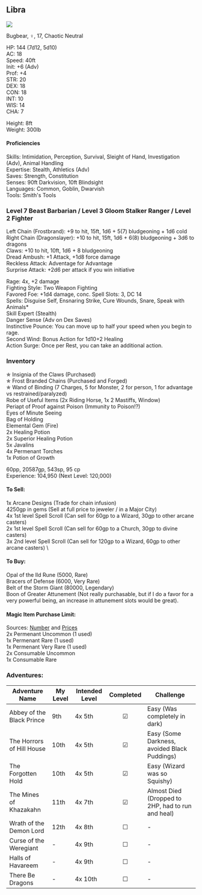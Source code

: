 ## Libra
![](https://64.media.tumblr.com/4e4cce80bdc8ba0e10ebd895228fe21f/tumblr_p628a5eK9Z1wanp9fo3_400.png)

Bugbear, ♀, 17, Chaotic Neutral

HP: 144 (7d12, 5d10) \
AC: 18 \
Speed: 40ft \
Init: +6 (Adv) \
Prof: +4 \
STR: 20 \
DEX: 18 \
CON: 18 \
INT: 10 \
WIS: 14 \
CHA: 7 

Height: 8ft \
Weight: 300lb

#### Proficiencies
Skills: Intimidation, Perception, Survival, Sleight of Hand, Investigation (Adv), Animal Handling \
Expertise: Stealth, Athletics (Adv) \
Saves: Strength, Constitution \
Senses: 90ft Darkvision, 10ft Blindsight \
Languages: Common, Goblin, Dwarvish \
Tools: Smith's Tools

### Level 7 Beast Barbarian / Level 3 Gloom Stalker Ranger / Level 2 Fighter

Left Chain (Frostbrand):  +9 to hit, 15ft, 1d6 + 5(7) bludgeoning + 1d6 cold \
Right Chain (Dragonslayer): +10 to hit, 15ft, 1d6 + 6(8) bludgeoning + 3d6 to dragons \
Claws: +10 to hit, 10ft, 1d6 + 8 bludgeoning \
Dread Ambush: +1 Attack, +1d8 force damage \
Reckless Attack: Adventage for Advantage \
Surprise Attack: +2d6 per attack if you win initiative

Rage: 4x, +2 damage \
Fighting Style: Two Weapon Fighting \
Favored Foe: +1d4 damage, conc.
Spell Slots: 3, DC 14 \
Spells: Disguise Self, Ensnaring Strike, Cure Wounds, Snare, Speak with Animals* \
Skill Expert (Stealth) \
Danger Sense (Adv on Dex Saves) \
Instinctive Pounce: You can move up to half your speed when you begin to rage. \
Second Wind: Bonus Action for 1d10+2 Healing \
Action Surge: Once per Rest, you can take an additional action. 


### Inventory
✯ Insignia of the Claws (Purchased) \
✯ Frost Branded Chains (Purchased and Forged) \
✯ Wand of Binding (7 Charges, 5 for Monster, 2 for person, 1 for advantage vs restrained/paralyzed) \
Robe of Useful Items (2x Riding Horse, 1x 2 Mastiffs, Window) \
Periapt of Proof against Poison (Immunity to Poison!?) \
Eyes of Minute Seeing \
Bag of Holding \
Elemental Gem (Fire) \
2x Healing Potion \
2x Superior Healing Potion \
5x Javalins \
4x Permenant Torches \
1x Potion of Growth

60pp, 20587gp, 543sp, 95 cp \
Experience: 104,950 (Next Level: 120,000) 

#### To Sell: 
1x Arcane Designs (Trade for chain infusion) \
4250gp in gems (Sell at full price to jeweler / in a Major City) \
4x 1st level Spell Scroll (Can sell for 60gp to a Wizard, 30gp to other arcane casters) \
2x 1st level Spell Scroll (Can sell for 60gp to a Church, 30gp to divine casters) \
3x 2nd level Spell Scroll (Can sell for 120gp to a Wizard, 60gp to other arcane casters) \

#### To Buy:
Opal of the Ild Rune (5000, Rare) \
Bracers of Defense (6000, Very Rare) \
Belt of the Storm Giant (80000, Legendary) \
Boon of Greater Attunement (Not really purchasable, but if I do a favor for a very powerful being, an increase in attunement slots would be great). 

#### Magic Item Purchase Limit: 
Sources: [Number](https://rpg.stackexchange.com/questions/89814/how-rare-are-magic-items-and-how-many-should-i-be-handing-out) and [Prices](https://drive.google.com/file/d/0B8XAiXpOfz9cMWt1RTBicmpmUDg/view?resourcekey=0-ceHUken0_UhQ3Apa6g4SJA) \
2x Permenant Uncommon (1 used) \
1x Permenant Rare (1 used) \
1x Permenant Very Rare (1 used) \
2x Consumable Uncommon \
1x Consumable Rare

### Adventures:
| Adventure Name          | My Level | Intended Level | Completed | Challenge |
| ------------------------- | ------ | -------------- |:---:|-----|
| Abbey of the Black Prince |  9th   | 4x 5th         | ☑ | Easy (Was completely in dark) |
| The Horrors of Hill House | 10th   | 4x 5th         | ☑ | Easy (Some Darkness, avoided Black Puddings) |
| The Forgotten Hold        | 10th   | 4x 5th         | ☑ | Easy (Wizard was so Squishy) |
| The Mines of Khazakahn    | 11th   | 4x 7th         | ☑ | Almost Died (Dropped to 2HP, had to run and heal) |
| Wrath of the Demon Lord   | 12th   | 4x 8th         | ☐ | - |
| Curse of the Weregiant    | -      | 4x 9th         | ☐ | - |
| Halls of Havareem         | -      | 4x 9th         | ☐ | - |
| There Be Dragons          | -      | 4x 10th        | ☐ | - |
